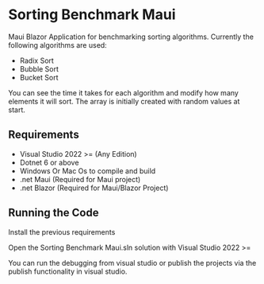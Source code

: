 # Sorting Benchmark Maui

Maui Blazor Application for benchmarking sorting algorithms. Currently the following algorithms are used:
 - Radix Sort
 - Bubble Sort
 - Bucket Sort
 
You can see the time it takes for each algorithm and modify how many elements it will sort. The array is initially created with random values at start.


## Requirements
 - Visual Studio 2022 >= (Any Edition)
 - Dotnet 6 or above
 - Windows Or Mac Os to compile and build
 - .net Maui (Required for Maui project)
 - .net Blazor (Required for Maui/Blazor Project)

## Running the Code

Install the previous requirements

Open the Sorting Benchmark Maui.sln solution with Visual Studio 2022 >=

You can run the debugging from visual studio or publish the projects via the publish functionality in visual studio.
